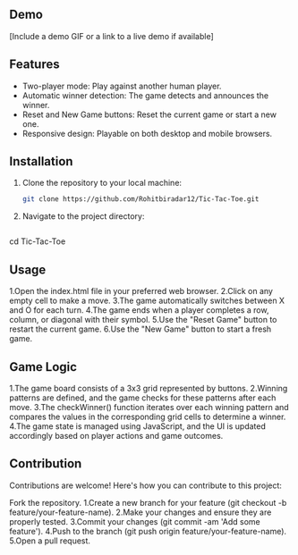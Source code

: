 ## Demo

[Include a demo GIF or a link to a live demo if available]

## Features

- Two-player mode: Play against another human player.
- Automatic winner detection: The game detects and announces the winner.
- Reset and New Game buttons: Reset the current game or start a new one.
- Responsive design: Playable on both desktop and mobile browsers.

## Installation

1. Clone the repository to your local machine:

   ```bash
   git clone https://github.com/Rohitbiradar12/Tic-Tac-Toe.git
   
2. Navigate to the project directory:
   ```bash
cd Tic-Tac-Toe



## Usage

1.Open the index.html file in your preferred web browser.
2.Click on any empty cell to make a move.
3.The game automatically switches between X and O for each turn.
4.The game ends when a player completes a row, column, or diagonal with their symbol.
5.Use the "Reset Game" button to restart the current game.
6.Use the "New Game" button to start a fresh game.

## Game Logic

1.The game board consists of a 3x3 grid represented by buttons.
2.Winning patterns are defined, and the game checks for these patterns after each move.
3.The checkWinner() function iterates over each winning pattern and compares the values in the corresponding grid cells to determine a winner.
4.The game state is managed using JavaScript, and the UI is updated accordingly based on player actions and game outcomes.


## Contribution

Contributions are welcome! Here's how you can contribute to this project:

Fork the repository.
1.Create a new branch for your feature (git checkout -b feature/your-feature-name).
2.Make your changes and ensure they are properly tested.
3.Commit your changes (git commit -am 'Add some feature').
4.Push to the branch (git push origin feature/your-feature-name).
5.Open a pull request.

